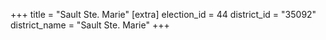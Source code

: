 +++
title = "Sault Ste. Marie"
[extra]
election_id = 44
district_id = "35092"
district_name = "Sault Ste. Marie"
+++
